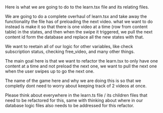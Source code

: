Here is what we are going to do to the learn.tsx file and its relating files.

We are going to do a complete overhaul of learn.tsx and take away the functionality the file has of preloading the next video. what we want to do instead
is make it so that there is one video at a time (row from content table) in the states, and then when the swipe it triggered, we pull the next content id form the database and replace all the new states with that.

We want to reetain all of our logic for other variables, like check subscription status, checking free_video, and many other things.

The main goal here is that we want to refactor the learn.tsx to only have one content at a time and not preload the next one, we want to pull the next one 
when the user swipes up to go the next one.

The name of the game here and why we are doing this is so that we completly dont need to worry about keeping track of 2 videos at once.

Please think about everywhere in the learn.ts file / its children files that need to be refactored for this, same with thinking about where in our 
database logic files also needs to be addressed for this refactor.